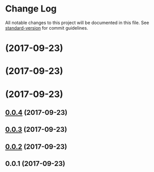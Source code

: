 # Change Log

All notable changes to this project will be documented in this file. See [standard-version](https://github.com/conventional-changelog/standard-version) for commit guidelines.

<a name=""></a>
# [](https://github.com/kaosat-dev/release-automation-test/compare/v0.0.4...v) (2017-09-23)



<a name=""></a>
# [](https://github.com/kaosat-dev/release-automation-test/compare/v0.0.4...v) (2017-09-23)



<a name=""></a>
# [](https://github.com/kaosat-dev/release-automation-test/compare/v0.0.4...v) (2017-09-23)



<a name="0.0.4"></a>
## [0.0.4](https://github.com/kaosat-dev/release-automation-test/compare/v0.0.3...v0.0.4) (2017-09-23)



<a name="0.0.3"></a>
## [0.0.3](https://github.com/kaosat-dev/release-automation-test/compare/v0.0.2...v0.0.3) (2017-09-23)



<a name="0.0.2"></a>
## [0.0.2](https://github.com/kaosat-dev/release-automation-test/compare/v0.0.1...v0.0.2) (2017-09-23)



<a name="0.0.1"></a>
## 0.0.1 (2017-09-23)
